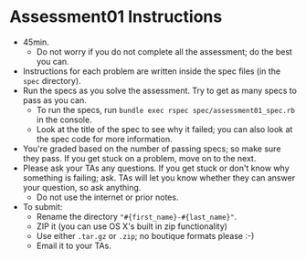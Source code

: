 # Assessment01 Instructions

* 45min.
    * Do not worry if you do not complete all the assessment; do the
      best you can.
* Instructions for each problem are written inside the spec files (in
  the `spec` directory).
* Run the specs as you solve the assessment. Try to get as many specs
  to pass as you can.
    * To run the specs, run `bundle exec rspec spec/assessment01_spec.rb` in the
      console.
    * Look at the title of the spec to see why it failed; you can also
      look at the spec code for more information.
* You're graded based on the number of passing specs; so make sure
  they pass. If you get stuck on a problem, move on to the next.
* Please ask your TAs any questions. If you get stuck or don't know
  why something is failing; ask. TAs will let you know whether they
  can answer your question, so ask anything.
    * Do not use the internet or prior notes.
* To submit:
    * Rename the directory `"#{first_name}-#{last_name}"`.
    * ZIP it (you can use OS X's built in zip functionality)
    * Use either `.tar.gz` or `.zip`; no boutique formats please :-)
    * Email it to your TAs.

